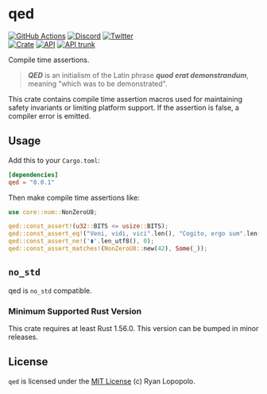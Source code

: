 # qed

[![GitHub Actions](https://github.com/artichoke/qed/workflows/CI/badge.svg)](https://github.com/artichoke/qed/actions)
[![Discord](https://img.shields.io/discord/607683947496734760)](https://discord.gg/QCe2tp2)
[![Twitter](https://img.shields.io/twitter/follow/artichokeruby?label=Follow&style=social)](https://twitter.com/artichokeruby)
<br>
[![Crate](https://img.shields.io/crates/v/qed.svg)](https://crates.io/crates/qed)
[![API](https://docs.rs/qed/badge.svg)](https://docs.rs/qed)
[![API trunk](https://img.shields.io/badge/docs-trunk-blue.svg)](https://artichoke.github.io/qed/qed/)

Compile time assertions.

> **_QED_** is an initialism of the Latin phrase **_quod erat demonstrandum_**,
> meaning "which was to be demonstrated".

This crate contains compile time assertion macros used for maintaining safety
invariants or limiting platform support. If the assertion is false, a compiler
error is emitted.

## Usage

Add this to your `Cargo.toml`:

```toml
[dependencies]
qed = "0.0.1"
```

Then make compile time assertions like:

```rust
use core::num::NonZeroU8;

qed::const_assert!(u32::BITS <= usize::BITS);
qed::const_assert_eq!("Veni, vidi, vici".len(), "Cogito, ergo sum".len());
qed::const_assert_ne!('∎'.len_utf8(), 0);
qed::const_assert_matches!(NonZeroU8::new(42), Some(_));
```

## `no_std`

qed is `no_std` compatible.

### Minimum Supported Rust Version

This crate requires at least Rust 1.56.0. This version can be bumped in minor
releases.

## License

`qed` is licensed under the [MIT License](LICENSE) (c) Ryan Lopopolo.
